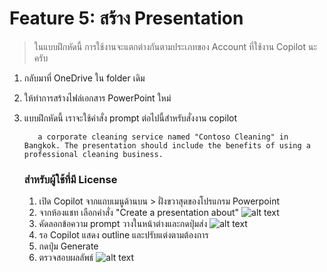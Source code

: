 


# Feature 5: สร้าง Presentation

> ในแบบฝึกหัดนี้ การใช้งานจะแตกต่างกันตามประเภทของ Account ที่ใช้งาน Copilot นะครับ

1. กลับมาที่ OneDrive ใน folder เดิม
2. ให้ทำการสร้างไฟล์เอกสาร PowerPoint ใหม่
3. แบบฝึกหัดนี้ เราจะใช้คำสั่ง prompt ต่อไปนี้สำหรับสั่งงาน copilot

   ```
      a corporate cleaning service named "Contoso Cleaning" in Bangkok. The presentation should include the benefits of using a professional cleaning business.
   ```

   ### สำหรับผู้ใช้ที่มี License
   1. เปิด Copilot จากแถบเมนูด้านบน > ฝั่งขวาสุดของโปรแกรม Powerpoint
   2. จากห้องแชท เลือกคำสั่ง "Create a presentation about"
   ![alt text](../../images/copilot/2025-08-23_22-43-23.png)
   3. คัดลอกข้อความ prompt วางในหน้าต่างและกดปุ่มส่ง
   ![alt text](../../images/copilot/2025-08-23_22-43-54.png)
   4. รอ Copilot แสดง outline และปรับแต่งตามต้องการ
   5. กดปุ่ม Generate 
   6. ตรวจสอบผลลัพธ์
   ![alt text](../../images/copilot/2025-08-23_22-44-16.png)
     
